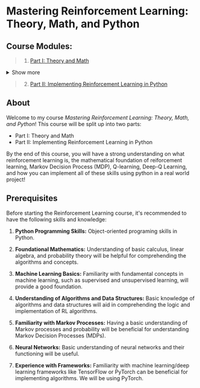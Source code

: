# Mastering Reinforcement Learning: Theory, Math, and Python

## Course Modules:

> 1. [Part I: Theory and Math](https://colab.research.google.com/github/danplotkin/mastering_rl/blob/main/mastering_rl_part1.ipynb)
<details>
   <summary>Show more</summary>
   
>[Introduction to Reinforcement Learning](#scrollTo=9-9rUEY2mo9a)
   
>[Reinforcement Learning vs Supervised and Unsupervised Learning](#scrollTo=akvqtK_vbUJF)

>[Use Cases for Reinforcement Learning](#scrollTo=BWxTKKSebhwu)

>[Markov Decision Processes (MDP)](#scrollTo=fcuasjvunYGv)

>>[A. Markov Property](#scrollTo=DLv66adWna4G)

>>[B. Agent-Environment Interaction in MDPs](#scrollTo=JgcljOBwndhn)

>>[C. State-Action Representation in MDPs.](#scrollTo=L0nxi9sfngNu)

>>[D. Mars Rover Example Introduction](#scrollTo=HkgIA0ItdJaM)

>>[E. MDP Trajectory](#scrollTo=JaxB5Uxwnif2)

>>[F. Transition Probabilities](#scrollTo=TUtM3bW1nmjJ)

>>>[I. Transition Probabilities with Stochastic Environment (Mars Rover)](#scrollTo=9wglnomfvLlP)

>>[G. Expected Return](#scrollTo=MiU34uW1nrLR)

>>>[I. Example with Mars Rover](#scrollTo=lG-R0F4l3KTE)

>>[H. Policies](#scrollTo=x1jrBqhWQN0s)

>>[I. Value Functions](#scrollTo=tlamPbi7Vrvj)

>>[J. Representing MDP as a Tuple](#scrollTo=K2g6_pReay6x)

>[Policy Optimality](#scrollTo=jG0-HB76hwPT)

>>[A. Policy Improvement Theorem](#scrollTo=_xrjl-zmpCwg)

>>[B. Optimal State-Value Function](#scrollTo=_F9mu0-W4p7o)

>>[C. Optimal Action-Value Function](#scrollTo=CR2qnP-SBYd8)

>>[D. Bellman Optimality Equation for $Q^*$](#scrollTo=yi3HoW-Jn5HL)

>>[E. Deriving Optimal Policy](#scrollTo=747OG0dPU7d4)

>[Q-Learning](#scrollTo=wepK9xsw3sZS)

>>[A. Q-Value Table](#scrollTo=3Ca3sxI3gHNv)

>>>[I. Initialization](#scrollTo=0tDTbVXsgLKK)

>>[B. Exploration Vs Exploitation](#scrollTo=EySyN_4OUgOR)

>>>[I. Epsilon Greedy Strategy](#scrollTo=4SgZyIjhZPpg)

>>[C. Q-value Update with Q-Learning Algorithm](#scrollTo=RSwVXzkCgcCW)

>>[D. Mars Rover Q-Learning Example](#scrollTo=Dh2CauP9Z0KW)

>>>[Step 1. Q-Value Table Initialization](#scrollTo=Dh2CauP9Z0KW)

>>>[Step 2: Current State $s_4$](#scrollTo=Dh2CauP9Z0KW)

>>>[Step 3: Transition and Reward](#scrollTo=Dh2CauP9Z0KW)

>>>[Step 4: Q-Value Update](#scrollTo=Dh2CauP9Z0KW)

>>>[Step 5: Update Q Table:](#scrollTo=Dh2CauP9Z0KW)

>[Deep Q-Learning](#scrollTo=c3iKjQMQnG49)

>>[A. Deep Q-Networks (DQN)](#scrollTo=KilZ4mPTzPSl)

>>>[I. Policy Network Architecture](#scrollTo=HaEfX4bvps8r)

>>>[II. Loss Calculation](#scrollTo=13Fgz5ZypFV9)

>>>[III. Update Parameters](#scrollTo=z77xcioF1zvf)

>>[B. Experience Replay & Replay Memory](#scrollTo=TsE6pvapqUEA)

>>>[I. Replay Memory as a Tuple](#scrollTo=DBEdMyjqu-d7)

>>>[II. Randomly Sampling Replay Memory](#scrollTo=_I2dEDDQvRKT)

>>>[III. Training with Replay](#scrollTo=llc3SZcZvMMR)

>[Training a DQN](#scrollTo=I7kN5qId108M)

>>[A. Training Steps](#scrollTo=AQOc87ehbvoY)

>>>[I. Sample a Random Batch from Replay Memory.](#scrollTo=rBmV4iBGjN1g)

>>>[II. Preprocess the State](#scrollTo=RtuMBKEEjP6y)

>>>[III. Forward Propagation](#scrollTo=U6o2_-EdkNjF)

>>>[IV. Calculate Loss](#scrollTo=Dsz5GRVPjh8W)

>>>[V. Backpropagation & Gradient Descent](#scrollTo=CSDluyVEvKXn)

>>[B. Full Training Loop](#scrollTo=SVRu7rydwThH)

>>[C. Limitations of Standard DQNs](#scrollTo=OPbovuUNgudF)

>[Target Network](#scrollTo=-5wpSYDdggXg)

>>[A. Initialization](#scrollTo=UQpvGiNMoW3c)

>>[B. Soft Update](#scrollTo=hMazPWK0pLLm)

>>[C. Updated Training Process](#scrollTo=yE4em57vpuIR)

>[Next Steps](#scrollTo=nm5hJe3oo-DL)
</details>

> 2. [Part II: Implementing Reinforcement Learning in Python](https://colab.research.google.com/github/danplotkin/mastering_rl/blob/main/mastering_rl_part2.ipynb)

## About
Welcome to my course *Mastering Reinforcement Learning: Theory, Math, and Python*! This course will be split up into two parts:
* Part I: Theory and Math
* Part II: Implementing Reinforcement Learning in Python 

By the end of this course, you will have a strong understanding on what reinforcement learning is, the mathematical foundation of reiforcement learning, Markov Decision Process (MDP), Q-learning, Deep-Q Learning, and how you can implement all of these skills using python in a real world project!

## Prerequisites

Before starting the Reinforcement Learning course, it's recommended to have the following skills and knowledge:

1. **Python Programming Skills:** Object-oriented programing skills in Python.

2. **Foundational Mathematics:** Understanding of basic calculus, linear algebra, and probability theory will be helpful for comprehending the algorithms and concepts.

3. **Machine Learning Basics:** Familiarity with fundamental concepts in machine learning, such as supervised and unsupervised learning, will provide a good foundation.

4. **Understanding of Algorithms and Data Structures:** Basic knowledge of algorithms and data structures will aid in comprehending the logic and implementation of RL algorithms.

5. **Familiarity with Markov Processes:** Having a basic understanding of Markov processes and probability will be beneficial for understanding Markov Decision Processes (MDPs).

6. **Neural Networks:** Basic understanding of neural networks and their functioning will be useful.
   
7. **Experience with Frameworks:** Familiarity with machine learning/deep learning frameworks like TensorFlow or PyTorch can be beneficial for implementing algorithms. We will be using PyTorch.
